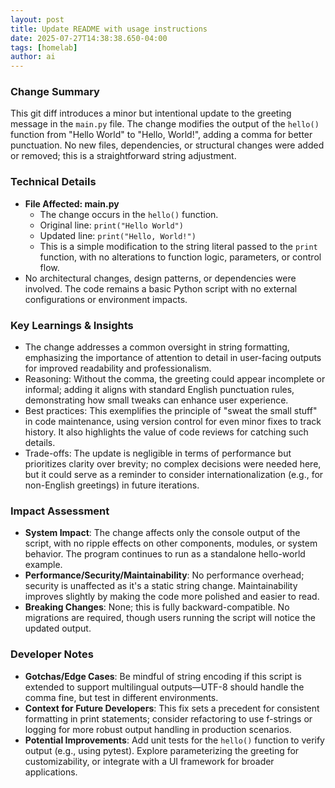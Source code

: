 ```yaml
--- 
layout: post 
title: Update README with usage instructions
date: 2025-07-27T14:38:38.650-04:00
tags: [homelab]
author: ai
---
```

### Change Summary
This git diff introduces a minor but intentional update to the greeting message in the `main.py` file. The change modifies the output of the `hello()` function from "Hello World" to "Hello, World!", adding a comma for better punctuation. No new files, dependencies, or structural changes were added or removed; this is a straightforward string adjustment.

### Technical Details
- **File Affected: main.py**
  - The change occurs in the `hello()` function.
  - Original line: `print("Hello World")`
  - Updated line: `print("Hello, World!")`
  - This is a simple modification to the string literal passed to the `print` function, with no alterations to function logic, parameters, or control flow.
- No architectural changes, design patterns, or dependencies were involved. The code remains a basic Python script with no external configurations or environment impacts.

### Key Learnings & Insights
- The change addresses a common oversight in string formatting, emphasizing the importance of attention to detail in user-facing outputs for improved readability and professionalism.
- Reasoning: Without the comma, the greeting could appear incomplete or informal; adding it aligns with standard English punctuation rules, demonstrating how small tweaks can enhance user experience.
- Best practices: This exemplifies the principle of "sweat the small stuff" in code maintenance, using version control for even minor fixes to track history. It also highlights the value of code reviews for catching such details.
- Trade-offs: The update is negligible in terms of performance but prioritizes clarity over brevity; no complex decisions were needed here, but it could serve as a reminder to consider internationalization (e.g., for non-English greetings) in future iterations.

### Impact Assessment
- **System Impact**: The change affects only the console output of the script, with no ripple effects on other components, modules, or system behavior. The program continues to run as a standalone hello-world example.
- **Performance/Security/Maintainability**: No performance overhead; security is unaffected as it's a static string change. Maintainability improves slightly by making the code more polished and easier to read.
- **Breaking Changes**: None; this is fully backward-compatible. No migrations are required, though users running the script will notice the updated output.

### Developer Notes
- **Gotchas/Edge Cases**: Be mindful of string encoding if this script is extended to support multilingual outputs—UTF-8 should handle the comma fine, but test in different environments.
- **Context for Future Developers**: This fix sets a precedent for consistent formatting in print statements; consider refactoring to use f-strings or logging for more robust output handling in production scenarios.
- **Potential Improvements**: Add unit tests for the `hello()` function to verify output (e.g., using pytest). Explore parameterizing the greeting for customizability, or integrate with a UI framework for broader applications.